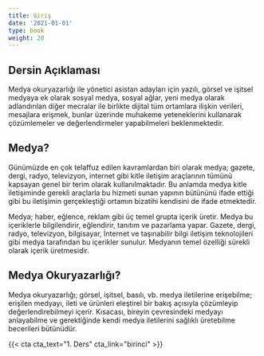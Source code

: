 ```yaml
---
title: Giriş
date: '2021-01-01'
type: book
weight: 20
---
```




<!--more-->

## Dersin Açıklaması

Medya okuryazarlığı ile yönetici asistan adayları için yazılı, görsel ve işitsel medyaya ek olarak sosyal medya, sosyal ağlar, yeni medya olarak adlandırılan diğer mecralar ile birlikte dijital tüm ortamlara ilişkin verileri, mesajlara erişmek, bunlar üzerinde muhakeme yeteneklerini kullanarak çözümlemeler ve değerlendirmeler yapabilmeleri beklenmektedir.

## Medya?

Günümüzde en çok telaffuz edilen kavramlardan biri olarak medya; gazete, dergi, radyo, televizyon, internet gibi kitle iletişim araçlarının tümünü kapsayan genel bir terim olarak kullanılmaktadır. Bu anlamda medya kitle iletişiminde gerekli araçlarla bu hizmeti sunan yapının bütününü ifade ettiği gibi bu iletişimin gerçekleştiği ortamın bizatihi kendisini de ifade etmektedir.

Medya; haber, eğlence, reklam gibi üç temel grupta içerik üretir. Medya bu içeriklerle bilgilendirir, eğlendirir, tanıtım ve pazarlama yapar. Gazete, dergi, radyo, televizyon, bilgisayar, İnternet ve taşınabilir bilgi iletişim teknolojileri gibi medya tarafından bu içerikler sunulur. Medyanın temel özelliği sürekli olarak içerik üretmesidir.

## Medya Okuryazarlığı?

Medya okuryazarlığı; görsel, işitsel, basılı, vb. medya iletilerine erişebilme; erişilen medyayı, ileti ve ürünleri eleştirel bir bakış açısıyla çözümleyip değerlendirebilmeyi içerir. Kısacası, bireyin çevresindeki medyayı anlayabilme ve gerektiğinde kendi medya iletilerini sağlıklı üretebilme becerileri bütünüdür.

{{< cta cta_text="1. Ders" cta_link="birinci" >}}







